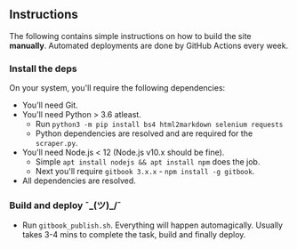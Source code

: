 ## Instructions

The following contains simple instructions on how to build the site **manually**. Automated deployments are done by GitHub Actions every week.

### Install the deps
On your system, you'll require the following dependencies:
- You'll need Git.
- You'll need Python > 3.6 atleast.
    - Run `python3 -m pip install bs4 html2markdown selenium requests`
    - Python dependencies are resolved and are required for the `scraper.py`.
- You'll need Node.js < 12 (Node.js v10.x should be fine).
    - Simple `apt install nodejs && apt install npm` does the job.
    - Next you'll require `gitbook 3.x.x` - `npm install -g gitbook`.
- All dependencies are resolved.

### Build and deploy ¯\_(ツ)_/¯
- Run `gitbook_publish.sh`. Everything will happen automagically. Usually takes 3-4 mins to complete the task, build and finally deploy.